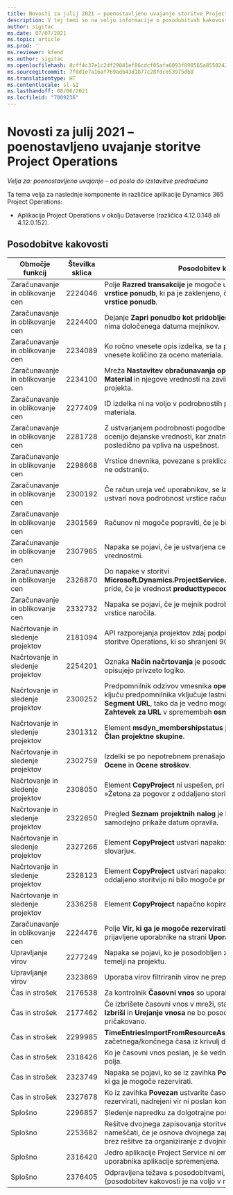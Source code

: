```yaml
---
title: Novosti za julij 2021 – poenostavljeno uvajanje storitve Project Operations
description: V tej temi so na voljo informacije o posodobitvah kakovosti, ki so na razpolago v julijski (2021) izdaji poenostavljenega uvajanja storitve Project Operations.
author: sigitac
ms.date: 07/07/2021
ms.topic: article
ms.prod: ''
ms.reviewer: kfend
ms.author: sigitac
ms.openlocfilehash: 8cff4c37e1c2df29041ef86cdcf05afa6093f890565a855024202e87fd533ea5
ms.sourcegitcommit: 7f8d1e7a16af769adb43d1877c28fdce53975db8
ms.translationtype: HT
ms.contentlocale: sl-SI
ms.lasthandoff: 08/06/2021
ms.locfileid: "7009236"
---
```

# <a name="whats-new-july-2021---project-operations-lite-deployment"></a>Novosti za julij 2021 – poenostavljeno uvajanje storitve Project Operations

_Velja za: poenostavljeno uvajanje – od posla do izstavitve predračuna_

Ta tema velja za naslednje komponente in različice aplikacije Dynamics 365 Project Operations:

  - Aplikacija Project Operations v okolju Dataverse (različica 4.12.0.148 ali 4.12.0.152).

## <a name="quality-updates"></a>Posodobitve kakovosti
| **Območje funkcij**              | **Številka sklica** | **Posodobitev kakovosti**                                                                                                                                                                                             |
|-------------------------------|----------------------|----------------------------------------------------------------------------------------------------------------------------------------------------------------------------------------------------------------|
| Zaračunavanje in oblikovanje cen           | 2224046              | Polje **Razred transakcije** je mogoče urejati na zavihku **Podrobnosti vrstice ponudb**, ki pa je zaklenjeno, če delate na strani **Podrobnosti vrstice ponudb**.                                                                     |
| Zaračunavanje in oblikovanje cen           | 2224400              | Dejanje **Zapri ponudbo kot pridobljeno** ni uspešno, ko ponudba nima določenega datuma mejnikov.                                                                                                                                    |
| Zaračunavanje in oblikovanje cen           | 2234089              | Ko ročno vnesete opis izdelka, se ta počisti, in sicer potem, ko vnesete količino za oceno materiala.                                                                                                                         |
| Zaračunavanje in oblikovanje cen           | 2234100              | Mreža **Nastavitev obračunavanja opravil** ne vključuje stolpca **Material** in njegove vrednosti na zavihku **Obračunavanje opravil** projekta.                                                                                                       |
| Zaračunavanje in oblikovanje cen           | 2277409              | ID izdelka ni na voljo v podrobnostih pogodbe za vrstico z vrsto materiala.                                                                                                                                        |
| Zaračunavanje in oblikovanje cen           | 2281728              | Z ustvarjanjem podrobnosti pogodbe se po nepotrebnem ponovno ocenijo dejanske vrednosti, kar znatno poveča količino podatkov, posledično pa vpliva na uspešnost.                                                                                |
| Zaračunavanje in oblikovanje cen           | 2298668              | Vrstice dnevnika, povezane s preklicanimi in izbrisanimi stroški, se ne odstranijo.                                                                                                                                     |
| Zaračunavanje in oblikovanje cen           | 2300192              | Če račun ureja več uporabnikov, se lahko na potrjenem računu ustvari nova podrobnost vrstice računa.                                                                                   |
| Zaračunavanje in oblikovanje cen           | 2301569              | Računov ni mogoče popraviti, če je bil zadržan znesek v višini 0 \$.                                                                                                                                        |
| Zaračunavanje in oblikovanje cen           | 2307965              | Napaka se pojavi, če je ustvarjena cena kategorije z manjkajočimi vrednostmi.                                                                                                                           |
| Zaračunavanje in oblikovanje cen           | 2326870              | Do napake v storitvi **Microsoft.Dynamics.ProjectService.Plugins.PostInvoiceLineDelete** pride, če je vrednost **producttypecode** enaka nič.                                                                            |
| Zaračunavanje in oblikovanje cen           | 2332732              | Napaka se pojavi, če je mejnik podrobnosti pogodbe ustvarjen brez vrstice naročila.                                                                                                                |
| Načrtovanje in sledenje projektov | 2181094              | API razporejanja projektov zdaj podpira dnevnike PSS in dnevnike storitve Operations, ki so shranjeni 90 dni.                                                                                                                  |
| Načrtovanje in sledenje projektov | 2254201              | Oznaka **Način načrtovanja** je posodobljena s podrobnostmi, ki opisujejo privzeto logiko.                                                                                                                                      |
| Načrtovanje in sledenje projektov | 2300252              | Predpomnilnik odzivov vmesnika **openProject** je posodobljen in v ključu predpomnilnika vključuje lastnika žetona **osnovni URL** in **Segment URL**, tako da je vedno mogoče ponovno ustvariti možnost **Zahtevek za URL** v spremembah **osnovni URL**. |
| Načrtovanje in sledenje projektov | 2301312              | Element **msdyn_membershipstatus** je bil odstranjen iz pogleda **Član projektne skupine**.                                                                                                                                        |
| Načrtovanje in sledenje projektov | 2302759              | Izdelki se po nepotrebnem prenašajo na zavihke **Dodelitve vira**, **Ocene** in **Ocene stroškov**.                                                                                                        |
| Načrtovanje in sledenje projektov | 2308050              | Element **CopyProject** ni uspešen, pri čemer se prikaže napaka: »Žetona za pogovor z oddaljeno storitvijo ni bilo mogoče pridobiti«.                                                                                                                           |
| Načrtovanje in sledenje projektov | 2322650              | Pregled **Seznam projektnih nalog** je bil posodobljen tako, da samodejno prikaže datum opravila.                                                                                                            |
| Načrtovanje in sledenje projektov | 2327266              | Element **CopyProject** ustvari napako: »Ključa ni mogoče najti v slovarju«.                                                                                                      |
| Načrtovanje in sledenje projektov | 2328123              | Element **CopyProject** ustvari napako: »Žetona za pogovor z oddaljeno storitvijo ni bilo mogoče pridobiti«.                                                                                                                          |
| Načrtovanje in sledenje projektov | 2336258              | Element **CopyProject** napačno kopira imena položajev za vire.                                                                                                                                                 |
| Zaračunavanje in oblikovanje cen           | 2224476              | Polje **Vir, ki ga je mogoče rezervirati** ni pravilno privzeto za prijavljene uporabnike na strani **Uporaba materiala**.                                                                                                            |
| Upravljanje virov           | 2277249              | Napaka se pojavi, ko je posodobljen zahtevani pogoja za vir, ki ne temelji na projektu.                                                                                                            |
| Upravljanje virov           | 2323869              | Uporaba virov filtriranih virov ne prepozna pravilno.                                                                                                                                             |
| Čas in strošek              | 2176538              | Za kontrolnik **Časovni vnos** so uporabljeni napačni operatorji filtrov.                                                                                                                                                   |
| Čas in strošek              | 2177462              | Če izbrišete časovni vnos v mreži, stanje gumbov **Pošlji**, **Prekliči**, **Izbriši** in **Urejanje vnosa** ne bo posodobljeno, kot je bilo pričakovano.                                                                                        |
| Čas in strošek              | 2299985              | **TimeEntriesImportFromResourceAssignment** ne ohrani začetnega/končnega časa iz krivulj dodelitve.                                                                                                  |
| Čas in strošek              | 2318426              | Ko je časovni vnos poslan, je še vedno mogoče urejati zaklenjena polja.                                                                                                                                   |
| Čas in strošek              | 2323749              | Napaka se pojavi, ko se iz zavihka **Povezano** ustvari strošek za vir, ki ga je mogoče rezervirati.                                                                                                      |
| Čas in strošek              | 2327678              | Ko iz zavihka **Povezan** ustvarite časovni vnos za vir, ki ga je mogoče rezervirati, nadrejeni vir ni poslan kontrolniku za časovni vnos.                                                                            |
| Splošno                       | 2296857              | Sledenje napredku za dolgotrajne posle.                                                                                                                                                                        |
| Splošno                       | 2253682              | Rešitve dvojnega zapisovanja storitve Project Operations ne smemo nameščati, če je osnova dvojnega zapisovanja nameščena v okolju brez rešitve za organiziranje z dvojnim zapisovanjem.                                                |
| Splošno                       | 2316420              | Jedro aplikacije Project Service ni omogočeno, če je poslovna enota uporabnika aplikacije spremenjena.                                                                                                                     |
| Splošno                       | 2376405              | Odpravljena težava s posodobitvami, ki jih vodi izdajatelj (posodobitev kakovosti je na voljo v različici 4.12.0.152)                                                                                                                     |
